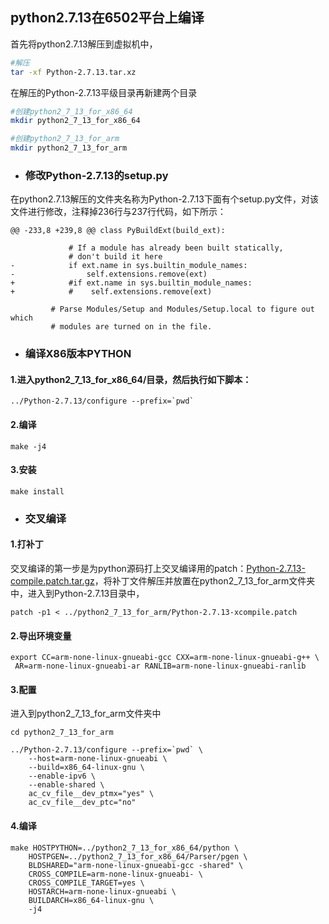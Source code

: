 ## python2.7.13在6502平台上编译

首先将python2.7.13解压到虚拟机中，

```bash
#解压
tar -xf Python-2.7.13.tar.xz
```

在解压的Python-2.7.13平级目录再新建两个目录

```bash
#创建python2_7_13_for_x86_64
mkdir python2_7_13_for_x86_64
```

```bash
#创建python2_7_13_for_arm
mkdir python2_7_13_for_arm
```

* ### 修改Python-2.7.13的setup.py

在python2.7.13解压的文件夹名称为Python-2.7.13下面有个setup.py文件，对该文件进行修改，注释掉236行与237行代码，如下所示：

```
@@ -233,8 +239,8 @@ class PyBuildExt(build_ext):

             # If a module has already been built statically,
             # don't build it here
-            if ext.name in sys.builtin_module_names:
-                self.extensions.remove(ext)
+            #if ext.name in sys.builtin_module_names:
+            #    self.extensions.remove(ext)

         # Parse Modules/Setup and Modules/Setup.local to figure out which
         # modules are turned on in the file.
```

* ### 编译X86版本PYTHON

#### 1.进入python2\_7\_13\_for\_x86\_64/目录，然后执行如下脚本：

    ../Python-2.7.13/configure --prefix=`pwd`

#### 2.编译

```
make -j4
```

#### 3.安装

```
make install
```

* ### 交叉编译

#### 1.打补丁

交叉编译的第一步是为python源码打上交叉编译用的patch：[Python-2.7.13-compile.patch.tar.gz](http://files.cnblogs.com/files/pengdonglin137/Python-2.7.13-xcompile.patch.tar.gz)，将补丁文件解压并放置在python2\_7\_13\_for\_arm文件夹中，进入到Python-2.7.13目录中，

```
patch -p1 < ../python2_7_13_for_arm/Python-2.7.13-xcompile.patch
```

#### 2.导出环境变量

```
export CC=arm-none-linux-gnueabi-gcc CXX=arm-none-linux-gnueabi-g++ \
 AR=arm-none-linux-gnueabi-ar RANLIB=arm-none-linux-gnueabi-ranlib
```

#### 3.配置

进入到python2\_7\_13\_for\_arm文件夹中

    cd python2_7_13_for_arm

    ../Python-2.7.13/configure --prefix=`pwd` \
        --host=arm-none-linux-gnueabi \
        --build=x86_64-linux-gnu \
        --enable-ipv6 \
        --enable-shared \
        ac_cv_file__dev_ptmx="yes" \
        ac_cv_file__dev_ptc="no"

#### 4.编译

```
make HOSTPYTHON=../python2_7_13_for_x86_64/python \
    HOSTPGEN=../python2_7_13_for_x86_64/Parser/pgen \
    BLDSHARED="arm-none-linux-gnueabi-gcc -shared" \
    CROSS_COMPILE=arm-none-linux-gnueabi- \
    CROSS_COMPILE_TARGET=yes \
    HOSTARCH=arm-none-linux-gnueabi \
    BUILDARCH=x86_64-linux-gnu \
    -j4
```



